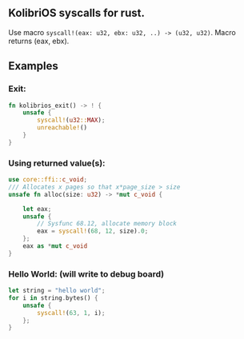 ## KolibriOS syscalls for rust. 

Use macro `syscall!(eax: u32, ebx: u32, ..) -> (u32, u32)`.
Macro returns (eax, ebx).

## Examples

### Exit:
```rust
fn kolibrios_exit() -> ! {
    unsafe {
        syscall!(u32::MAX);
        unreachable!()
    }
}
```

### Using returned value(s):
```rust
use core::ffi::c_void;
/// Allocates x pages so that x*page_size > size
unsafe fn alloc(size: u32) -> *mut c_void {

    let eax; 
    unsafe {
        // Sysfunc 68.12, allocate memory block
        eax = syscall!(68, 12, size).0;
    };
    eax as *mut c_void
}
```

### Hello World: (will write to debug board)
```rust
let string = "hello world";
for i in string.bytes() {
    unsafe {
        syscall!(63, 1, i);
    };
}
```
